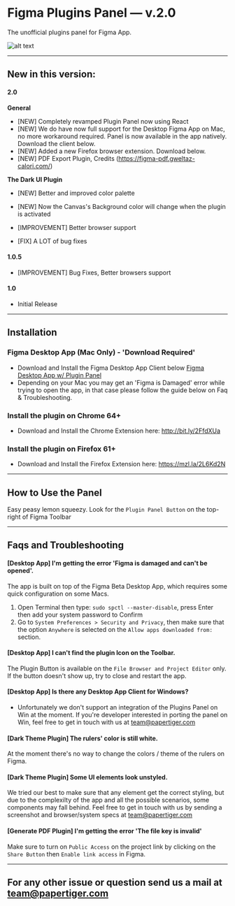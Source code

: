 # Figma Plugins Panel — v.2.0
The unofficial plugins panel for Figma App.

![alt text](https://raw.githubusercontent.com/PaperTiger/figma-plugins/master/cover.jpg?token=AHoqgaAnAQoQtEygmvWrsvbW781LSID-ks5apoIFwA%3D%3D "Figma Plugin Panel Cover")

---

## New in this version:
#### 2.0 

**General**
- [NEW] Completely revamped Plugin Panel now using React
- [NEW] We do have now full support for the Desktop Figma App on Mac, no more workaround required. Panel is now available in the app natively. Download the client below.
- [NEW] Added a new Firefox browser extension. Download below.
- [NEW] PDF Export Plugin, Credits (https://figma-pdf.gweltaz-calori.com/)  

**The Dark UI Plugin**
- [NEW] Better and improved color palette
- [NEW] Now the Canvas's Background color will change when the plugin is activated

- [IMPROVEMENT] Better browser support
- [FIX] A LOT of bug fixes

#### 1.0.5
- [IMPROVEMENT] Bug Fixes, Better browsers support

#### 1.0
- Initial Release

---

## Installation

### Figma Desktop App (Mac Only) - 'Download Required'
- Download and Install the Figma Desktop App Client below
[Figma Desktop App w/ Plugin Panel](figma-app-latest.zip)
- Depending on your Mac you may get an 'Figma is Damaged' error while trying to open the app, in that case please follow the guide below on Faq & Troubleshooting.

### Install the plugin on Chrome 64+
- Download and Install the Chrome Extension here:
http://bit.ly/2FfdXUa

### Install the plugin on Firefox 61+
- Download and Install the Firefox Extension here:
https://mzl.la/2L6Kd2N

---

## How to Use the Panel
Easy peasy lemon squeezy. Look for the ```Plugin Panel Button``` on the top-right of Figma Toolbar

---

## Faqs and Troubleshooting

#### [Desktop App] I'm getting the error 'Figma is damaged and can't be opened'.
The app is built on top of the Figma Beta Desktop App, which requires some quick configuration on some Macs.

1. Open Terminal then type: ```sudo spctl --master-disable```, press Enter then add your system password to Confirm
2. Go to ```System Preferences > Security and Privacy```, then make sure that the option ```Anywhere``` is selected on the ```Allow apps downloaded from:``` section.

#### [Desktop App] I can't find the plugin Icon on the Toolbar.
The Plugin Button is available on the ```File Browser and Project Editor``` only. If the button doesn't show up, try to close and restart the app. 

#### [Desktop App] Is there any Desktop App Client for Windows?
- Unfortunately we don't support an integration of the Plugins Panel on Win at the moment. If you're developer interested in porting the panel on Win, feel free to get in touch with us at team@papertiger.com

#### [Dark Theme Plugin] The rulers' color is still white.
At the moment there's no way to change the colors / theme of the rulers on Figma. 

#### [Dark Theme Plugin] Some UI elements look unstyled.
We tried our best to make sure that any element get the correct styling, but due to the complexilty of the app and all the possible scenarios, some components may fall behind. Feel free to get in touch with us by sending a screenshot and browser/system specs at team@papertiger.com

#### [Generate PDF Plugin] I'm getting the error 'The file key is invalid'
Make sure to turn on ```Public Access``` on the project link by clicking on the ```Share Button``` then ```Enable link access``` in Figma.

---

## For any other issue or question send us a mail at team@papertiger.com
